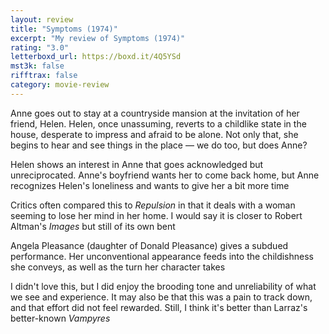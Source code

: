 ```yaml
---
layout: review
title: "Symptoms (1974)"
excerpt: "My review of Symptoms (1974)"
rating: "3.0"
letterboxd_url: https://boxd.it/4Q5YSd
mst3k: false
rifftrax: false
category: movie-review
---
```


Anne goes out to stay at a countryside mansion at the invitation of her friend, Helen. Helen, once unassuming, reverts to a childlike state in the house, desperate to impress and afraid to be alone. Not only that, she begins to hear and see things in the place — we do too, but does Anne?

Helen shows an interest in Anne that goes acknowledged but unreciprocated. Anne's boyfriend wants her to come back home, but Anne recognizes Helen's loneliness and wants to give her a bit more time

Critics often compared this to <i>Repulsion</i> in that it deals with a woman seeming to lose her mind in her home. I would say it is closer to Robert Altman's <i>Images</i> but still of its own bent

Angela Pleasance (daughter of Donald Pleasance) gives a subdued performance. Her unconventional appearance feeds into the childishness she conveys, as well as the turn her character takes

I didn't love this, but I did enjoy the brooding tone and unreliability of what we see and experience. It may also be that this was a pain to track down, and that effort did not feel rewarded. Still, I think it's better than Larraz's better-known <i>Vampyres</i>
